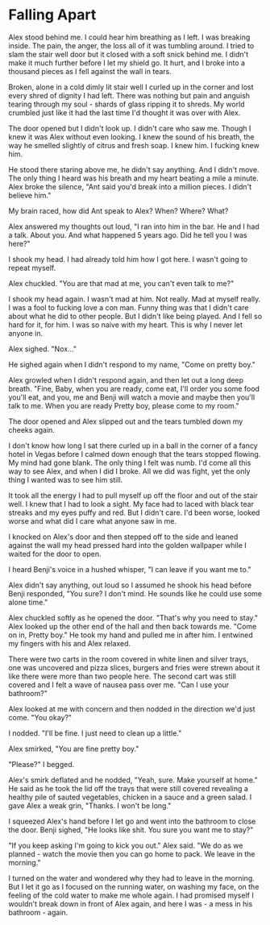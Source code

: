 # Falling Apart

Alex stood behind me.  I could hear him breathing as I left.  I was breaking inside.  The pain, the anger, the loss all of it was tumbling around.  I tried to slam the stair well door but it closed with a soft snick behind me.  I didn't make it much further before I let my shield go.  It hurt, and I broke into a thousand pieces as I fell against the wall in tears.

Broken, alone in a cold dimly lit stair well I curled up in the corner and lost every shred of dignity I had left.  There was nothing but pain and anguish tearing through my soul - shards of glass ripping it to shreds.  My world crumbled just like it had the last time I'd thought it was over with Alex.

The door opened but I didn't look up.  I didn't care who saw me.  Though I knew it was Alex without even looking.  I knew the sound of his breath, the way he smelled slightly of citrus and fresh soap.  I knew him.  I fucking knew him.

He stood there staring above me, he didn't say anything.  And I didn't move.  The only thing I heard was his breath and my heart beating a mile a minute.  Alex broke the silence, "Ant said you'd break into a million pieces.  I didn't believe him."

My brain raced, how did Ant speak to Alex?  When?  Where? What?

Alex answered my thoughts out loud, "I ran into him in the bar.  He and I had a talk.  About you. And what happened 5 years ago.  Did he tell you I was here?"

I shook my head.  I had already told him how I got here.  I wasn't going to repeat myself.  

Alex chuckled.  "You are that mad at me, you can't even talk to me?"

I shook my head again.  I wasn't mad at him.  Not really.  Mad at myself really.  I was a fool to fucking love a con man.  Funny thing was that I didn't care about what he did to other people.  But I didn't like being played.  And I fell so hard for it, for him.  I was so naive with my heart.  This is why I never let anyone in.  

Alex sighed.  "Nox..."  

He sighed again when I didn't respond to my name, "Come on pretty boy."  

Alex growled when I didn't respond again, and then let out a long deep breath.  "Fine, Baby, when you are ready, come eat, I'll order you some food you'll eat, and you, me and Benji will watch a movie and maybe then you'll talk to me.  When you are ready Pretty boy, please come to my room."

The door opened and Alex slipped out and the tears tumbled down my cheeks again.

I don't know how long I sat there curled up in a ball in the corner of a fancy hotel in Vegas before I calmed down enough that the tears stopped flowing.  My mind had gone blank.  The only thing I felt was numb.  I'd come all this way to see Alex, and when I did I broke.  All we did was fight, yet the only thing I wanted was to see him still.  

It took all the energy I had to pull myself up off the floor and out of the stair well.  I knew that I had to look a sight.  My face had to laced with black tear streaks and my eyes puffy and red.  But I didn't care.  I'd been worse, looked worse and what did I care what anyone saw in me.  

I knocked on Alex's door and then stepped off to the side and leaned against the wall my head pressed hard into the golden wallpaper while I waited for the door to open.

I heard Benji's voice in a hushed whisper, "I can leave if you want me to."

Alex didn't say anything, out loud so I assumed he shook his head before  Benji responded, "You sure?  I don't mind.  He sounds like he could use some alone time."

Alex chuckled softly as he opened the door.  "That's why you need to stay."  Alex looked up the other end of the hall and then back towards me.  "Come on in, Pretty boy."  He took my hand and pulled me in after him.  I entwined my fingers with his and Alex relaxed.  

There were two carts in the room covered in white linen and silver trays, one was uncovered and pizza slices, burgers and fries were strewn about it like there were more than two people here.  The second cart was still covered and I felt a wave of nausea pass over me.  "Can I use your bathroom?"

Alex looked at me with concern and then nodded in the direction we'd just come.  "You okay?"

I nodded.  "I'll be fine.  I just need to clean up a little."

Alex smirked, "You are fine pretty boy."

"Please?"  I begged.

Alex's smirk deflated and he nodded, "Yeah, sure.  Make yourself at home."  He said as he took the lid off the trays that were still covered revealing a healthy pile of sauted vegetables, chicken in a sauce and a green salad.  I gave Alex a weak grin, "Thanks.  I won't be long."

I squeezed Alex's hand before I let go and went into the bathroom to close the door.  Benji sighed, "He looks like shit.  You sure you want me to stay?"

"If you keep asking I'm going to kick you out."  Alex said.  "We do as we planned - watch the movie then you can go home to pack.  We leave in the morning."

I turned on the water and wondered why they had to leave in the morning.  But I let it go as I focused on the running water, on washing my face, on the feeling of the cold water to make me whole again.  I had promised myself I wouldn't break down in front of Alex again, and here I was - a mess in his bathroom - again.


